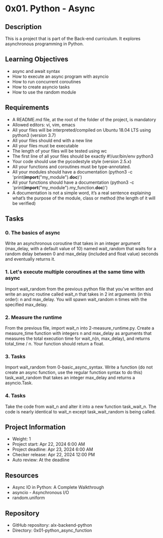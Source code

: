 # 0x01. Python - Async

## Description
This is a project that is part of the Back-end curriculum. It explores asynchronous programming in Python.

## Learning Objectives
- async and await syntax
- How to execute an async program with asyncio
- How to run concurrent coroutines
- How to create asyncio tasks
- How to use the random module

## Requirements
- A README.md file, at the root of the folder of the project, is mandatory
- Allowed editors: vi, vim, emacs
- All your files will be interpreted/compiled on Ubuntu 18.04 LTS using python3 (version 3.7)
- All your files should end with a new line
- All your files must be executable
- The length of your files will be tested using wc
- The first line of all your files should be exactly #!/usr/bin/env python3
- Your code should use the pycodestyle style (version 2.5.x)
- All your functions and coroutines must be type-annotated.
- All your modules should have a documentation (python3 -c 'print(__import__("my_module").__doc__)')
- All your functions should have a documentation (python3 -c 'print(__import__("my_module").my_function.__doc__)')
- A documentation is not a simple word, it’s a real sentence explaining what’s the purpose of the module, class or method (the length of it will be verified)

## Tasks
### 0. The basics of async
Write an asynchronous coroutine that takes in an integer argument (max_delay, with a default value of 10) named wait_random that waits for a random delay between 0 and max_delay (included and float value) seconds and eventually returns it.

### 1. Let's execute multiple coroutines at the same time with async
Import wait_random from the previous python file that you’ve written and write an async routine called wait_n that takes in 2 int arguments (in this order): n and max_delay. You will spawn wait_random n times with the specified max_delay.

### 2. Measure the runtime
From the previous file, import wait_n into 2-measure_runtime.py. Create a measure_time function with integers n and max_delay as arguments that measures the total execution time for wait_n(n, max_delay), and returns total_time / n. Your function should return a float.

### 3. Tasks
Import wait_random from 0-basic_async_syntax. Write a function (do not create an async function, use the regular function syntax to do this) task_wait_random that takes an integer max_delay and returns a asyncio.Task.

### 4. Tasks
Take the code from wait_n and alter it into a new function task_wait_n. The code is nearly identical to wait_n except task_wait_random is being called.

## Project Information
- Weight: 1
- Project start: Apr 22, 2024 6:00 AM
- Project deadline: Apr 23, 2024 6:00 AM
- Checker release: Apr 22, 2024 12:00 PM
- Auto review: At the deadline

## Resources
- Async IO in Python: A Complete Walkthrough
- asyncio - Asynchronous I/O
- random.uniform

## Repository
- GitHub repository: alx-backend-python
- Directory: 0x01-python_async_function

